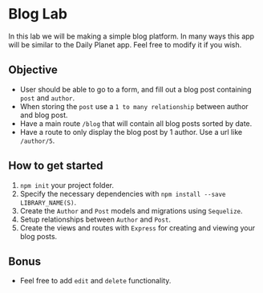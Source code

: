 # Blog Lab

In this lab we will be making a simple blog platform. In many ways
this app will be similar to the Daily Planet app. Feel free to modify
it if you wish.

## Objective

* User should be able to go to a form, and fill out a blog post
  containing `post` and `author`.
* When storing the `post` use a `1 to many relationship` between
  author and blog post.
* Have a main route `/blog` that will contain all blog posts sorted by
  date.
* Have a route to only display the blog post by 1 author. Use a url
  like `/author/5`.

## How to get started

1. `npm init` your project folder.
2. Specify the necessary dependencies with `npm install --save LIBRARY_NAME(S)`.
3. Create the `Author` and `Post` models and migrations using
   `Sequelize`.
4. Setup relationships between `Author` and `Post`.
5. Create the views and routes with `Express` for creating and viewing
   your blog posts.

## Bonus
* Feel free to add `edit` and `delete` functionality.
